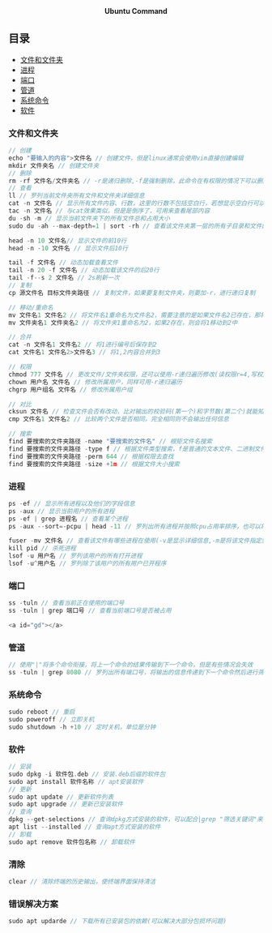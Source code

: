 <div align="center">
<b> Ubuntu Command </b>
</div>

## 目录

* [文件和文件夹](#wjhwjj)
* [进程](#cj)
* [端口](#dk)
* [管道](#gd)
* [系统命令](#xtml)
* [软件](#rj)
<a id="sc"></a>

### 文件和文件夹
```cpp
// 创建 
echo "要输入的内容">文件名 // 创建文件，但是linux通常会使用vim直接创建编辑
mkdir 文件夹名 // 创建文件夹
// 删除
rm -rf 文件名/文件夹名 // -r是递归删除,-f是强制删除，此命令在有权限的情况下可以删除一切
// 查看
ll // 罗列当前文件夹所有文件和文件夹详细信息
cat -n 文件名 // 显示所有文件内容、行数，这里的行数不包括空白行，若想显示空白行可以用-b
tac -n 文件名 // 与cat效果类似，但是是倒序了，可用来查看尾部内容
du -sh -m // 显示当前文件夹下的所有文件总和占用大小
sudo du -ah --max-depth=1 | sort -rh // 查看该文件夹第一层的所有子目录和文件的大小

head -n 10 文件名// 显示文件的前10行
head -n -10 文件名 // 显示文件后10行

tail -f 文件名 // 动态加载查看文件
tail -n 20 -f 文件名 // 动态加载该文件的后20行
tail -f--s 2 文件名 // 2s刷新一次
// 复制
cp 源文件名 目标文件夹路径 // 复制文件，如果要复制文件夹，则要加-r，进行递归复制

// 移动/重命名
mv 文件名1 文件名2 // 将文件名1重命名为文件名2，需要注意的是如果文件名2已存在，那将被1的内容覆盖
mv 文件夹名1 文件夹名2 // 将文件夹1重命名为2，如果2存在，则会将1移动到2中

// 合并
cat -n 文件名1 文件名2 // 将1进行编号后保存到2
cat 文件名1 文件名2>文件名3 // 将1,2内容合并到3

// 权限
chmod 777 文件名 // 更改文件/文件夹权限，还可以使用-r递归遍历修改(读权限r=4,写权限w-=2,执行权限x=1)
chown 用户名 文件名 // 修改所属用户，同样可用-r递归遍历
chgrp 用户组名 文件名 // 修改所属用户组

// 对比
cksun 文件名 // 检查文件会否有改动，比对输出的校验码(第一个)和字节数(第二个)就能知道是否有概统
cmp 文件名1 文件名2 // 比较两个文件是否相同，完全相同则不会输出任何信息

// 搜索
find 要搜索的文件夹路径 -name "要搜索的文件名" // 根矩文件名搜索
find 要搜索的文件夹路径 -type f // 根据文件类型搜索，f是普通的文本文件、二进制文件，d则是搜索文件夹
find 要搜索的文件夹路径 -perm 644 // 根据权限去查找
find 要搜索的文件夹路径 -size +1m // 根据文件大小搜索
 ```
 <a id=jc></a>

 ### 进程
 ```cpp
 ps -ef // 显示所有进程以及他们的字段信息
ps -aux // 显示当前用户的所有进程
ps -ef | grep 进程名 // 查看某个进程
ps -aux --sort=-pcpu | head -11 // 罗列出所有进程并按照cpu占用率排序，也可以将cpu改为按照mem排序

fuser -mv 文件名 // 查看该文件有哪些进程在使用(-v是显示详细信息,-m是将该文件指定到挂载文件上从而去罗列使用该文件的所有进程，所以就算没有进程占用，其也会被bash和systemd挂载，忽略这两个即可)
kill pid // 杀死进程
lsof -u 用户名 // 罗列该用户的所有打开进程
lsof -u^用户名 // 罗列除了该用户的所有用户已开程序
 ```
 <a id="dk"></a>

 ### 端口
 ```cpp
 ss -tuln // 查看当前正在使用的端口号
 ss -tuln | grep 端口号 // 查看当前端口号是否被占用

 <a id="gd"></a>
```

<a id="gd"></a>

 ### 管道
 ```cpp
// 使用"|"将多个命令衔接，将上一个命令的结果传输到下一个命令，但是有些情况会失效
ss -tuln | grep 8080 // 罗列出所有端口号，将输出的信息传递到下一个命令然后进行筛序出有8080的信息
 ```
<a id="xtml"></a>

 ### 系统命令
```cpp
sudo reboot // 重启
sudo poweroff // 立即关机
sudo shutdown -h +10 // 定时关机，单位是分钟
```

<a id="rj"></a>

### 软件
```cpp 
// 安装
sudo dpkg -i 软件包.deb // 安装.deb后缀的软件包
sudo apt install 软件名称 // apt安装软件
// 更新
sudo apt update // 更新软件列表
sudo apt upgrade // 更新已安装软件
// 查询
dpkg --get-selections // 查询dpkg方式安装的软件，可以配合|grep "筛选关键词"来筛选
apt list --installed // 查询apt方式安装的软件
// 卸载
sudo apt remove 软件包名称 // 卸载软件

```

### 清除
```cpp
clear // 清除终端的历史输出，使终端界面保持清洁
```

### 错误解决方案
```cpp
sudo apt updarde // 下载所有已安装包的依赖(可以解决大部分包损坏问题)
```